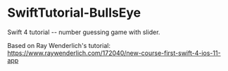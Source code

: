 # SwiftTutorial-BullsEye
Swift 4 tutorial -- number guessing game with slider.

Based on Ray Wenderlich's tutorial:
https://www.raywenderlich.com/172040/new-course-first-swift-4-ios-11-app
